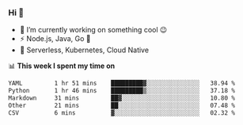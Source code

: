 ### Hi 👋

<!--
**nodejh/nodejh** is a ✨ _special_ ✨ repository because its `README.md` (this file) appears on your GitHub profile.

Here are some ideas to get you started:

- 🔭 I’m currently working on ...
- 🌱 I’m currently learning ...
- 👯 I’m looking to collaborate on ...
- 🤔 I’m looking for help with ...
- 💬 Ask me about ...
- 📫 How to reach me: ...
- 😄 Pronouns: ...
- ⚡ Fun fact: ...
-->

- 🔭 I’m currently working on something cool :wink:
- ⚡ Node.js, Java, Go :thought_balloon:
- 🤖 Serverless, Kubernetes, Cloud Native

📊 **This week I spent my time on**

<!--START_SECTION:waka-->

```txt
YAML         1 hr 51 mins    █████████▓░░░░░░░░░░░░░░░   38.94 %
Python       1 hr 46 mins    █████████▒░░░░░░░░░░░░░░░   37.18 %
Markdown     31 mins         ██▓░░░░░░░░░░░░░░░░░░░░░░   10.80 %
Other        21 mins         ██░░░░░░░░░░░░░░░░░░░░░░░   07.48 %
CSV          6 mins          ▓░░░░░░░░░░░░░░░░░░░░░░░░   02.32 %
```

<!--END_SECTION:waka-->


<!--
:traffic_light: **Visitors**

![visitors](https://visitor-badge.glitch.me/badge?page_id=nodejh.nodejh)
-->
